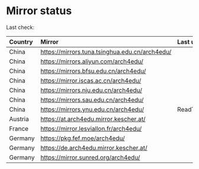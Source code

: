 <script src="./time.js"></script>
# Mirror status
Last check: <script type="text/javascript">localize(1681766145.3511133);</script>

|Country|Mirror|Last update|
|:------|:-----|:----------|
|China|https://mirrors.tuna.tsinghua.edu.cn/arch4edu/|<script type="text/javascript">localize(1681756270);</script>|
|China|https://mirrors.aliyun.com/arch4edu/|<script type="text/javascript">localize(1681756270);</script>|
|China|https://mirrors.bfsu.edu.cn/arch4edu/|<script type="text/javascript">localize(1681713135);</script>|
|China|https://mirror.iscas.ac.cn/arch4edu/|<script type="text/javascript">localize(1681756270);</script>|
|China|https://mirrors.nju.edu.cn/arch4edu/|<script type="text/javascript">localize(1681713135);</script>|
|China|https://mirrors.sau.edu.cn/arch4edu/|<script type="text/javascript">localize(1673850842);</script>|
|China|https://mirrors.ynu.edu.cn/arch4edu/|ReadTimeout|
|Austria|https://at.arch4edu.mirror.kescher.at/|<script type="text/javascript">localize(1681713135);</script>|
|France|https://mirror.lesviallon.fr/arch4edu/|<script type="text/javascript">localize(1681713135);</script>|
|Germany|https://pkg.fef.moe/arch4edu/|<script type="text/javascript">localize(1681713135);</script>|
|Germany|https://de.arch4edu.mirror.kescher.at/|<script type="text/javascript">localize(1681713135);</script>|
|Germany|https://mirror.sunred.org/arch4edu/|<script type="text/javascript">localize(1681713135);</script>|

<script src="./tablefilter/tablefilter.js"></script>
<script src="./table.js"></script>